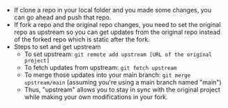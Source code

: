 - If clone a repo in your local folder and you made some changes, you can go ahead and push that repo.
- If fork a repo and the original repo changes, you need to set the original repo as upstream so you can get updates from the original repo instead of the forked repo which is static after the fork.
- Steps to set and get upstream
	- To set upstream: `git remote add upstream [URL of the original project]`
	- To fetch updates from upstream: `git fetch upstream`
	- To merge those updates into your main branch: `git merge upstream/main` (assuming you're using a main branch named "main")
	- Thus, "upstream" allows you to stay in sync with the original project while making your own modifications in your fork.